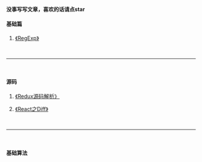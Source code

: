 #### 没事写写文章，喜欢的话请点star

#### 基础篇
1. [《RegExp》](https://github.com/zhouzefei/blogs/blob/master/RegExp.md "学习RegExp")

<br/>

-------

<br/>

#### 源码
1. [《Redux源码解析》](https://github.com/zhouzefei/blogs/blob/master/redux.md "学习RegExp")

2. [《React之Diff》](https://github.com/zhouzefei/blogs/blob/master/reactDiff.md "学习RegExp")


<br/>

-------

<br/>

#### 基础算法
